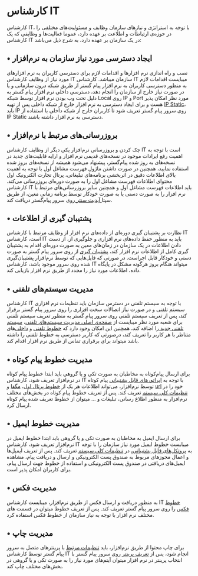 

# کارشناس IT

کارشناس IT، با توجه به استراتژی و نیازهای سازمان وظایف و مسئولیت‌های مختلفی  را در حوزه‌ی ارتباطات و اطلاعت بر عهده دارد، عموما  فعالیت‌ها و وظایفی که یک کارشناس IT در یک سازمان بر عهده دارد، به شرح ذیل می‌باشد:

## •	ایجاد دسترسی مورد نیاز سازمان به نرم‌افزار 

نصب و راه اندازی نرم افزارها و اقدامات لازم برای دسترسی کاربران به نرم افزارهای مورد نیاز از وظایف کارشناس IT  سازمان میباشد. کارشناس IT  میبایست اقدامات لازم به منظور دسترسی کاربران به نرم افزار پیام گستر از طریق شبکه درون سازمانی و یا در صورت نیاز خارج از سازمان را انجام دهد، دسترسی داخلی نرم افزار پیام گستر به دلیل تحت وب بودن نرم افزار توسط شبکه Local روی IP و Port مورد نظر امکان پذیر هست و برای ایجاد دسترسی به نرم افزار خارج از شبکه داخلی پس از تهیه [IP Static](http://septadocs.1st.co.com/payamgostar/documents/%D8%AA%D9%86%D8%B8%DB%8C%D9%85%D8%A7%D8%AA-%D8%A2%DB%8C-%D9%BE%DB%8C-%D9%BE%D8%A7%D8%A8%D9%84%DB%8C%DA%A9?selectedId=9fa9f8b5-090e-4c71-b6e6-08d971bffc8f&menuItemType=3&versionId= "IP Static")، باید IP روی سرور پیام گستر تعریف شود تا کاربران خارج از شبکه داخلی با استفاده از IP Static دسترسی به نرم افزار داشته باشند.

## •	بروزرسانی‌های مرتبط با نرم‌افزار 

چک کردن و بروزرسانی نرم‌افزار یکی دیگر از وظایف کارشناس IT است با توجه به اهمیت رفع ایرادات موجود در نسخه‌های قدیمی نرم افزار و ارایه قابلیت‌های جدید در نسخه‌های به روز شده پیام‌گستر، پیشنهاد می‌شود همیشه از نسخه‌های بروز شده استفاده نمایید، همچنین در صورت داشتن ماژول فهرست مشاغل اول با توجه به اهمیت بالای اطلاعات دقیق در اثربخشی برنامه‌های تبلیغاتی، پرتال تجارت الکترونیک اول محتوای اطلاعات فهرست مشاغل اول را به صورت دوره‌ای  بروزرسانی می‌کند.
 کارشناس IT باید اطلاعات فهرست مشاغل اول و همچنین سایر بروزرسانی‌های مرتبط با نرم افزار را به صورت دستی یا به صورت خودکار توسط برنامه زمانی معین، از طریق سپتا[ آپدیت سنتر ](http://septadocs.1st.co.com/payamgostar/documents/%D8%A8%D8%B1%D9%88%D8%B2-%D8%B1%D8%B3%D8%A7%D9%86%DB%8C?selectedId=32ee7f5f-d260-4a6b-542a-08d966729247&menuItemType=1&versionId= " آپدیت سنتر ")روی سرور پیام‌گستر دریافت کند.

## •	پشتیبان گیری از اطلاعات

نظارت بر پشتیبان گیری دوره‌ای از داده‌های نرم افزار از وظایف مرتبط با کارشناس IT است، کارشناس IT  باید به منظور حفظ داده‌های نرم افزاری و جلوگیری از، از دست دادن اطلاعات در یک سازمان در زمان‌های معین به صورت دوره‌ای اقدام به پشتیبان گیری کامل از اطلاعات نرم افزار کند، [پشتیبان گیری](http://septadocs.1st.co.com/payamgostar/documents/%D9%BE%D8%B4%D8%AA%DB%8C%D8%A8%D8%A7%D9%86%E2%80%8C%DA%AF%DB%8C%D8%B1%DB%8C?selectedId=4e19bac1-1fe6-4086-5429-08d966729247&menuItemType=1&versionId= "پشتیبان گیری") از روی سرور پیام گستر به صورت دستی و خودکار قابل اجراست.
در صورتی که فایل‌هایی که توسط نرم‌افزار پشتیبان‌گیری شده روی سرور موجود باشد، کارشناس IT میتواند هنگام بروز هرگونه مشکل در پایگاه داده، اطلاعات مورد نیاز را مجدد از طریق نرم افزار بازیابی کند. 

## •	مدیریت سیستم‌های تلفنی

کارشناس IT  با توجه به سیستم تلفنی در دسترس سازمان باید تنظیمات نرم افزاری سیستم تلفنی و در صورت نیاز اتصالات سخت افزاری را روی سرور پیام گستر برقرار کند، پس از تعریف سیستم تلفنی روی سرور پیام گستر به منظور تعریف سیستم تلفنی برای شعبه مورد نظر میبایست از [صفحه‌ی اصلی مدیریت سیستم‌های تلفنی](http://septadocs.1st.co.com/payamgostar/documents/%D8%B5%D9%81%D8%AD%D9%87%E2%80%8C%DB%8C-%D8%A7%D8%B5%D9%84%DB%8C-%D9%85%D8%AF%DB%8C%D8%B1%DB%8C%D8%AA-%D8%B3%DB%8C%D8%B3%D8%AA%D9%85%E2%80%8C%D9%87%D8%A7%DB%8C-%D8%AA%D9%84%D9%81%D9%86%DB%8C?selectedId=0d14945b-63ba-4267-5552-08d966729247&menuItemType=1&versionId= "صفحه‌ی اصلی مدیریت سیستم‌های تلفنی")، [سیستم تلفنی جدید ](http://septadocs.1st.co.com/payamgostar/documents/%D8%AA%D8%B9%D8%B1%DB%8C%D9%81-%D8%B3%DB%8C%D8%B3%D8%AA%D9%85-%D8%AA%D9%84%D9%81%D9%86%DB%8C-%D8%AC%D8%AF%DB%8C%D8%AF?selectedId=78625b70-9b2c-4830-5553-08d966729247&menuItemType=1&versionId= "سیستم تلفنی جدید ")را اضافه کند، همچنین این امکان وجود دارد که [خطوط تلفنی](http://septadocs.1st.co.com/payamgostar/documents/%D8%AA%D8%B9%D8%B1%DB%8C%D9%81-%D8%AE%D8%B7%D9%88%D8%B7-%D8%AC%D8%AF%DB%8C%D8%AF?selectedId=f541c0a6-f971-4a19-5554-08d966729247&menuItemType=1&versionId= "خطوط تلفنی") و [داخلی‌](http://septadocs.1st.co.com/payamgostar/documents/%D8%AA%D8%B9%D8%B1%DB%8C%D9%81-%D8%AF%D8%A7%D8%AE%D9%84%DB%8C%E2%80%8C%D9%87%D8%A7?selectedId=dc138a7f-afa5-4366-5555-08d966729247&menuItemType=1&versionId= "داخلی‌")های متناظر با هر کاربر را تعریف کند، درصورتی که کاربر دسترسی به خطوط تلفنی را داشته باشد میتواند برای برقراری تماس از طریق نرم افزار اقدام کند.

## •	مدیریت خطوط پیام کوتاه

برای ارسال پیام‌کوتاه به مخاطبان به صورت تکی و یا گروهی باید ابتدا خطوط پیام کوتاه در نرم‌افزار تعریف شود، کارشناس IT  با توجه به [اپراتورهای قابل پشتیبانی](http://septadocs.1st.co.com/payamgostar/documents/%D9%85%D8%B3%D8%AA%D9%86%D8%AF%D8%A7%D8%AA-%D8%A2%D9%85%D9%88%D8%B2%D8%B4%DB%8C?selectedId=a1dbe416-b043-4d85-f5f7-08d7db063b50&menuItemType=2# "اپراتورهای قابل پشتیبانی") پیام کوتاه توسط نرم‌افزار، می‌تواند اطلاعات هر یک از [خطوط پرتال اول](http://septadocs.1st.co.com/payamgostar/documents/%D8%AE%D8%B7%D9%88%D8%B7-%D9%87%D9%88%D8%B4%D9%85%D9%86%D8%AF-%D9%BE%D8%B1%D8%AA%D8%A7%D9%84-%D8%A7%D9%88%D9%84-?selectedId=5e455d63-6a65-4347-54fc-08d966729247&menuItemType=1&versionId= "خطوط پرتال اول")، [مگفا](http://septadocs.1st.co.com/payamgostar/documents/%D8%AA%D8%B9%D8%B1%DB%8C%D9%81-%D8%AE%D8%B7%D9%88%D8%B7-%D9%85%DA%AF%D9%81%D8%A7?selectedId=032b4334-141d-4fd3-5571-08d966729247&menuItemType=1&versionId= "مگفا") و [url](http://septadocs.1st.co.com/payamgostar/documents/%D8%AA%D8%B9%D8%B1%DB%8C%D9%81-%D8%AE%D8%B7%D9%88%D8%B7-url?selectedId=94a8ba1e-61be-4559-54fb-08d966729247&menuItemType=1&versionId= "url")  خود را در[ تنظیمات کلی سیستم](http://septadocs.1st.co.com/payamgostar/documents/%D8%B5%D9%81%D8%AD%D9%87%E2%80%8C%DB%8C-%D8%A7%D8%B5%D9%84%DB%8C-%D8%AE%D8%B7%D9%88%D8%B7-%D9%BE%DB%8C%D8%A7%D9%85-%DA%A9%D9%88%D8%AA%D8%A7%D9%87?selectedId=c9f1a3d4-c90e-4ad9-54fa-08d966729247&menuItemType=1&versionId= " تنظیمات کلی سیستم") تعریف کند. پس از تعریف خطوط پیام کوتاه در بخش‌های مختلف نرم‌افزار به منظور اطلاع رسانی، تبلیغات و ... میتوان از خطوط تعریف شده پیام کوتاه ارسال کرد.

## •	مدیریت خطوط ایمیل

برای ارسال ایمیل به مخاطبان به صورت تکی و یا گروهی باید ابتدا خطوط ایمیل در نرم‌افزار تعریف شود، کارشناس IT میبایست خطوط ایمیل مورد نیاز سازمان را با توجه به [پروتکل‌های قابل پشتیبانی،](http://septadocs.1st.co.com/payamgostar/documents/%D9%BE%D8%B1%D9%88%D8%AA%DA%A9%D9%84-%D9%87%D8%A7%DB%8C-%D9%82%D8%A7%D8%A8%D9%84-%D9%BE%D8%B4%D8%AA%DB%8C%D8%A8%D8%A7%D9%86%DB%8C-?selectedId=be49fa53-6d3b-4219-5502-08d966729247&menuItemType=1&versionId= "پروتکل‌های قابل پشتیبانی،") در [تنظیمات کلی سیستم](http://septadocs.1st.co.com/payamgostar/documents/%D8%B5%D9%81%D8%AD%D9%87%E2%80%8C%DB%8C-%D8%A7%D8%B5%D9%84%DB%8C-%D8%AE%D8%B7%D9%88%D8%B7-%D8%A7%DB%8C%D9%85%DB%8C%D9%84-?selectedId=ad339ece-754d-45f6-5504-08d966729247&menuItemType=1&versionId= "تنظیمات کلی سیستم") تعریف کند. پس از تعریف ایمیل‌‌ها و اعمال مجوزهای مربوط به صندوق پست الکترونیکی و ارسال و دریافت پیام، مشاهده ایمیل‌های دریافتی در صندوق پست الکترونیکی و استفاده از خطوط جهت ارسال پیام، برای کاربران امکان پذیر است.

## •	مدیریت فکس

به منظور دریافت و ارسال فکس از طریق نرم‌افزار، میبایست کارشناس IT [خطوط فکس](http://septadocs.1st.co.com/payamgostar/documents/%D8%AA%D9%86%D8%B8%DB%8C%D9%85-%D9%81%DA%A9%D8%B3-?selectedId=e407c31e-acca-4901-5506-08d966729247&menuItemType=1&versionId= "خطوط فکس") را روی سرور پیام گستر تعریف کند. پس از تعریف خطوط میتوان در قسمت های مختلف نرم افزار با توجه به نیاز سازمان از خطوط فکس استفاده کرد.


## •	مدیریت چاپ

برای چاپ محتوا از طریق نرم‌افزار، باید [تنظیمات مرتبط](http://septadocs.1st.co.com/payamgostar/documents/%D8%AA%D9%86%D8%B8%DB%8C%D9%85-%D8%B3%D9%BE%D8%AA%D8%A7-%D9%BE%D8%B1%DB%8C%D9%86%D8%AA?selectedId=7213cf12-07fb-4a24-e4f5-08d93ed6ce6f&menuItemType=1&versionId= "تنظیمات مرتبط") با پرینترهای متصل به سرور پیام گستر توسط کارشناس IT انجام شود، پس از [تعریف پرینتر ](http://septadocs.1st.co.com/payamgostar/documents/%D8%AA%D8%B9%D8%B1%DB%8C%D9%81-%D9%BE%D8%B1%DB%8C%D9%86%D8%AA%D8%B1?selectedId=2734846e-0a28-41a5-7cc6-08d93f84fbce&menuItemType=1&versionId= "تعریف پرینتر ")روی سرور پیام گستر با انتخاب پرینتر در نرم افزار میتوان آیتم‌های مورد نیاز را به صورت تکی و یا گروهی در بخش‌های مختلف چاپ کند.
